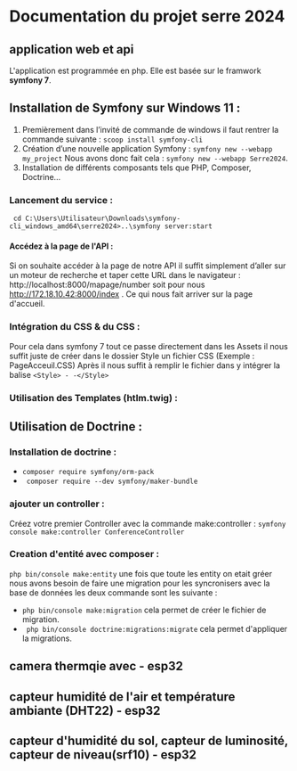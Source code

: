 # Documentation du projet serre 2024
## application web et api
L'application est programmée en php. Elle est basée sur le framwork **symfony 7**.
## Installation de Symfony sur Windows 11 :
1. Premièrement dans l’invité de commande de windows il faut rentrer la commande suivante :  ```scoop install symfony-cli```
2.  Création d’une nouvelle application Symfony :
```symfony new --webapp my_project```
Nous avons donc fait cela : ```symfony new --webapp Serre2024```.
3. Installation de différents composants tels que PHP, Composer, Doctrine…

### Lancement du service :
``` cd C:\Users\Utilisateur\Downloads\symfony-cli_windows_amd64\serre2024>..\symfony server:start```

#### Accédez à la page de l'API : 
Si on souhaite accéder à la page de notre API il suffit simplement d’aller sur un moteur de recherche et taper cette URL dans le navigateur : http://localhost:8000/mapage/number soit pour nous  http://172.18.10.42:8000/index . Ce qui nous fait arriver sur la page d'accueil. 

### Intégration du CSS & du CSS :
Pour cela dans symfony 7 tout ce passe directement dans les Assets il nous suffit juste de créer dans le dossier Style un fichier CSS (Exemple : PageAcceuil.CSS)
Après il nous suffit à remplir le fichier dans y intégrer la balise ```<Style> - -</Style>```

### Utilisation des Templates (htlm.twig) :


## Utilisation de Doctrine : 

### Installation de doctrine : 
- ```composer require symfony/orm-pack```
- ``` composer require --dev symfony/maker-bundle```
 




### ajouter un controller :
Créez votre premier Controller avec la commande make:controller :
```symfony console make:controller ConferenceController```

### Creation d'entité avec composer : 
```php bin/console make:entity```
une fois que toute les entity on etait gréer nous avons besoin de faire une migration pour les syncronisers avec la base de données
les deux commande sont les suivante : 
- ```php bin/console make:migration``` cela permet de créer le fichier de migration.
- ``` php bin/console doctrine:migrations:migrate``` cela permet d'appliquer la migrations.


## camera thermqie avec - esp32
## capteur humidité de l'air et température ambiante (DHT22) - esp32
## capteur d'humidité du sol, capteur de luminosité, capteur de niveau(srf10) - esp32
